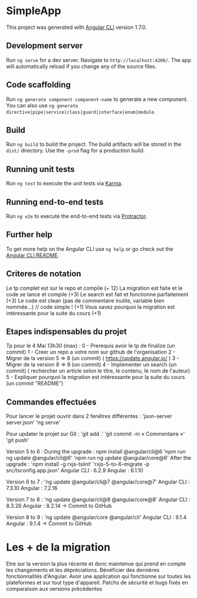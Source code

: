 # SimpleApp

This project was generated with [Angular CLI](https://github.com/angular/angular-cli) version 1.7.0.

## Development server

Run `ng serve` for a dev server. Navigate to `http://localhost:4200/`. The app will automatically reload if you change any of the source files.

## Code scaffolding

Run `ng generate component component-name` to generate a new component. You can also use `ng generate directive|pipe|service|class|guard|interface|enum|module`.

## Build

Run `ng build` to build the project. The build artifacts will be stored in the `dist/` directory. Use the `-prod` flag for a production build.

## Running unit tests

Run `ng test` to execute the unit tests via [Karma](https://karma-runner.github.io).

## Running end-to-end tests

Run `ng e2e` to execute the end-to-end tests via [Protractor](http://www.protractortest.org/).

## Further help

To get more help on the Angular CLI use `ng help` or go check out the [Angular CLI README](https://github.com/angular/angular-cli/blob/master/README.md).

## Criteres de notation 

Le tp complet est sur le repo et compile (+ 12)
La migration est faite et le code se lance et compile (+3)
Le search est fait et fonctionne parfaitement (+3)
Le code est clean (pas de commentaire inutile, variable bien nommée...) // code simple ! (+1)
Vous savez pourquoi la migration est intéressante pour la suite du cours (+1)

## Etapes indispensables du projet

Tp pour le 4 Mai 13h30 (max) :
0 - Prerequis avoir le tp de finalize (un commit)
1 - Creer un repo a votre nom sur github de l'organisation
2 - Migrer de la version 5 => 8 (un commit) ( https://update.angular.io/ )
3 - Migrer de la version 8 => 9 (un commit)
4 - Implementer un search (un commit)
( rechercher un article selon le titre, le contenu, le nom de l'auteur)
5 - Expliquer pourquoi la migration est intéressante pour la suite du cours (un commit "README")


## Commandes effectuées

Pour lancer le projet ouvrir dans 2 fenêtres différentes :
'json-server server.json'
'ng serve'

Pour updater le projet sur Git : 
'git add .'
'git commit -m « Commentaire »'
'git push'

Version 5 to 6 : 
During the upgrade : npm install @angular/cli@6
'npm run ng update @angular/cli@6'
'npm run ng update @angular/core@6'
After the upgrade : 
'npm install -g rxjs-tslint'
'rxjs-5-to-6-migrate -p src/tsconfig.app.json'
Angular CLI : 6.2.9
Angular : 6.1.10

Version 6 to 7 :
'ng update @angular/cli@7 @angular/core@7'
Angular CLI : 7.3.10
Angular : 7.2.16

Version 7 to 8 : 
'ng update @angular/cli@8 @angular/core@8'
Angular CLI : 8.3.26
Angular : 8.2.14
-> Commit to GitHub

Version 8 to 9 :
'ng update @angular/core @angular/cli'
Angular CLI : 9.1.4
Angular : 9.1.4
->	Commit to GitHub


# Les + de la migration

Etre sur la version la plus récente et donc maintenue qui prend en compte les changements et les dépréciations.
Bénéficier des dernières fonctionnalités d'Angular.
Avoir une application qui fonctionne sur toutes les plateformes et sur tout type d'appareil.
Patchs de sécurité et bugs fixés en comparaison aux versions précédentes



